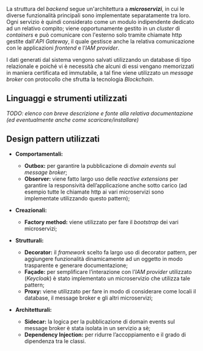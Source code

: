 
La struttura del *backend* segue un'architettura a ***microservizi***, in cui le diverse funzionalità principali sono implementate separatamente tra loro. </br>
Ogni servizio è quindi considerato come un modulo indipendente dedicato ad un relativo compito; viene opportunamente gestito in un *cluster* di *containers* e può comunicare con l'esterno solo tramite chiamate http gestite dall'*API Gateway*, il quale gestisce anche la relativa comunicazione con le applicazioni *frontend* e l’*IAM provider*. </br>

I dati generati dal sistema vengono salvati utilizzando un database di tipo relazionale e poiché vi è necessità che alcuni di essi vengano memorizzati in maniera certificata ed immutabile, a tal fine viene utilizzato un *message broker* con protocollo che sfrutta la tecnologia *Blockchain*.

## Linguaggi e strumenti utilizzati
*TODO: elenco con breve descrizione e fonte alla relativa documentazione (ed eventualmente anche come scaricare/installare)*

## Design pattern utilizzati
- **Comportamentali:**
  - **Outbox:** per garantire la pubblicazione di *domain events* sul *message broker*;
  - **Observer:** viene fatto largo uso delle *reactive extensions* per garantire la responsività dell’applicazione anche sotto carico (ad esempio tutte le chiamate http ai vari microservizi sono implementate utilizzando questo pattern);

- **Creazionali:**
  - **Factory method:** viene utilizzato per fare il *bootstrap* dei vari microservizi;
  
- **Strutturali:**
  - **Decorator:** il *framework* scelto fa largo uso di decorator pattern, per aggiungere funzionalità dinamicamente ad un oggetto in modo trasparente e generare documentazione;
  - **Façade:** per semplificare l’interazione con l’*IAM provider* utilizzato (*Keycloak*) è stato implementato un microservizio che utilizza tale pattern;
  - **Proxy:** viene utilizzato per fare in modo di considerare come locali il database, il message broker e gli altri microservizi;

- **Architetturali:**
  - **Sidecar:** la logica per la pubblicazione di domain events sul message broker è stata isolata in un servizio a sè;
  - **Dependency Injection:** per ridurre l’accoppiamento e il grado di dipendenza tra le classi.
